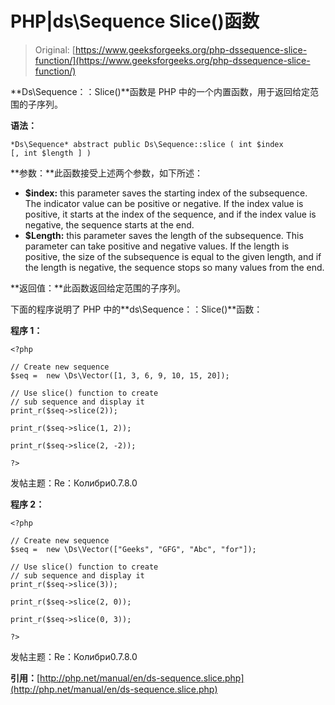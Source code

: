 # PHP|ds\Sequence Slice()函数

> Original: [https://www.geeksforgeeks.org/php-dssequence-slice-function/](https://www.geeksforgeeks.org/php-dssequence-slice-function/)

**Ds\Sequence：：Slice()**函数是 PHP 中的一个内置函数，用于返回给定范围的子序列。

**语法：**

```
*Ds\Sequence* abstract public Ds\Sequence::slice ( int $index 
[, int $length ] )

```

**参数：**此函数接受上述两个参数，如下所述：

*   **$index:** this parameter saves the starting index of the subsequence. The indicator value can be positive or negative. If the index value is positive, it starts at the index of the sequence, and if the index value is negative, the sequence starts at the end.
*   **$Length:** this parameter saves the length of the subsequence. This parameter can take positive and negative values. If the length is positive, the size of the subsequence is equal to the given length, and if the length is negative, the sequence stops so many values from the end.

**返回值：**此函数返回给定范围的子序列。

下面的程序说明了 PHP 中的**ds\Sequence：：Slice()**函数：

**程序 1：**

```
<?php

// Create new sequence
$seq =  new \Ds\Vector([1, 3, 6, 9, 10, 15, 20]);

// Use slice() function to create 
// sub sequence and display it
print_r($seq->slice(2));

print_r($seq->slice(1, 2));

print_r($seq->slice(2, -2));

?>
```

发帖主题：Re：Колибри0.7.8.0

**程序 2：**

```
<?php

// Create new sequence
$seq =  new \Ds\Vector(["Geeks", "GFG", "Abc", "for"]);

// Use slice() function to create 
// sub sequence and display it
print_r($seq->slice(3));

print_r($seq->slice(2, 0));

print_r($seq->slice(0, 3));

?>
```

发帖主题：Re：Колибри0.7.8.0

**引用：**[http://php.net/manual/en/ds-sequence.slice.php](http://php.net/manual/en/ds-sequence.slice.php)